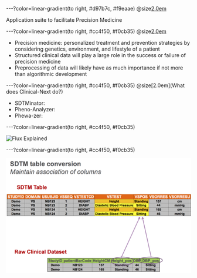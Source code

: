 ---?color=linear-gradient(to right, #d97b7c, #f9eaae)
@size[2.0em](Clinical-Next)

Application suite to facilitate Precision Medicine

---?color=linear-gradient(to right, #cc4f50, #f0cb35)
@size[2.0em](Background)

- Precision medicine: personalized treatment and prevention strategies by considering genetics, environment, and lifestyle of a patient
- Structured clinical data will play a large role in the success or failure of precision medicine
- Preprocessing of data will likely have as much importance if not more than algorithmic development

---?color=linear-gradient(to right, #cc4f50, #f0cb35)
@size[2.0em](What does Clinical-Next do?)
- SDTMinator: 
- Pheno-Analyzer:
- Phewa-zer:

---?color=linear-gradient(to right, #cc4f50, #f0cb35)

![Flux Explained](https://facebook.github.io/flux/img/flux-simple-f8-diagram-explained-1300w.png)

---?color=linear-gradient(to right, #cc4f50, #f0cb35)

![Alt text](/Images/maintain_association_of_columns.png?raw=true "Title")
